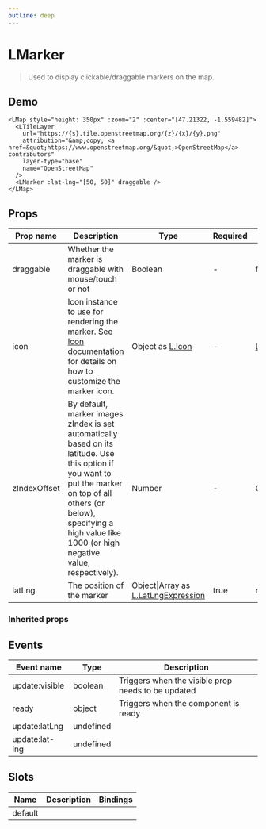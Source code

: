 ```yaml
---
outline: deep
---
```


# LMarker

> Used to display clickable/draggable markers on the map.

## Demo

<script setup>
import L from "leaflet";
import "leaflet/dist/leaflet.css";
import { LMap, LTileLayer, LMarker } from '@vue-leaflet/vue-leaflet';
</script>

<LMap style="height: 350px" :zoom="2" :center="[47.21322, -1.559482]">
  <LTileLayer
    url="https://{s}.tile.openstreetmap.org/{z}/{x}/{y}.png"
    attribution="&amp;copy; <a href=&quot;https://www.openstreetmap.org/&quot;>OpenStreetMap</a> contributors"
    layer-type="base"
    name="OpenStreetMap"
  />
  <LMarker :lat-lng="[50, 50]" draggable />
</LMap>

```vue
<LMap style="height: 350px" :zoom="2" :center="[47.21322, -1.559482]">
  <LTileLayer
    url="https://{s}.tile.openstreetmap.org/{z}/{x}/{y}.png"
    attribution="&amp;copy; <a href=&quot;https://www.openstreetmap.org/&quot;>OpenStreetMap</a> contributors"
    layer-type="base"
    name="OpenStreetMap"
  />
  <LMarker :lat-lng="[50, 50]" draggable />
</LMap>
```

## Props

| Prop name    | Description                                                                                                                                                                                                                           | Type                                                                                                                                                                   | Required | Default                                                               |
| ------------ | ------------------------------------------------------------------------------------------------------------------------------------------------------------------------------------------------------------------------------------- | ---------------------------------------------------------------------------------------------------------------------------------------------------------------------- | -------- | --------------------------------------------------------------------- |
| draggable    | Whether the marker is draggable with mouse/touch or not                                                                                                                                                                               | Boolean                                                                                                                                                                | -        | false                                                                 |
| icon         | Icon instance to use for rendering the marker. See [Icon documentation](/components/l-icon.html) for details on how to customize the marker icon.                                                                                     | Object as [L.Icon](https://leafletjs.com/reference.html#icon)                                                                                                          | -        | [L.Icon.Default()](https://leafletjs.com/reference.html#icon-default) |
| zIndexOffset | By default, marker images zIndex is set automatically based on its latitude. Use this option if you want to put the marker on top of all others (or below), specifying a high value like 1000 (or high negative value, respectively). | Number                                                                                                                                                                 | -        | 0                                                                     |
| latLng       | The position of the marker                                                                                                                                                                                                            | Object\|Array as [L.LatLngExpression](https://github.com/DefinitelyTyped/DefinitelyTyped/blob/45d34da16d9556b29be0469dbb66337735690feb/types/leaflet/v0/index.d.ts#L4) | true     | null                                                                  |

### Inherited props

<!--@include: ./props/layer-props.md-->

## Events

| Event name     | Type      | Description                                        |
| -------------- | --------- | -------------------------------------------------- |
| update:visible | boolean   | Triggers when the visible prop needs to be updated |
| ready          | object    | Triggers when the component is ready               |
| update:latLng  | undefined |
| update:lat-lng | undefined |

## Slots

| Name    | Description | Bindings |
| ------- | ----------- | -------- |
| default |             |          |